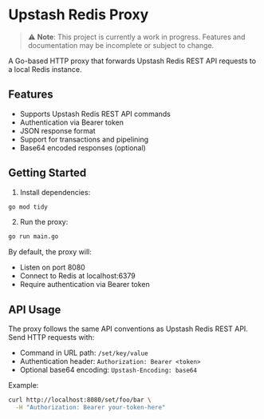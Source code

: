 # Upstash Redis Proxy

> ⚠️ **Note**: This project is currently a work in progress. Features and documentation may be incomplete or subject to change.

A Go-based HTTP proxy that forwards Upstash Redis REST API requests to a local Redis instance.

## Features

- Supports Upstash Redis REST API commands
- Authentication via Bearer token
- JSON response format
- Support for transactions and pipelining
- Base64 encoded responses (optional)

## Getting Started

1. Install dependencies:
```bash
go mod tidy
```

2. Run the proxy:
```bash
go run main.go
```

By default, the proxy will:
- Listen on port 8080
- Connect to Redis at localhost:6379
- Require authentication via Bearer token

## API Usage

The proxy follows the same API conventions as Upstash Redis REST API. Send HTTP requests with:

- Command in URL path: `/set/key/value`
- Authentication header: `Authorization: Bearer <token>`
- Optional base64 encoding: `Upstash-Encoding: base64`

Example:
```bash
curl http://localhost:8080/set/foo/bar \
  -H "Authorization: Bearer your-token-here"
```
